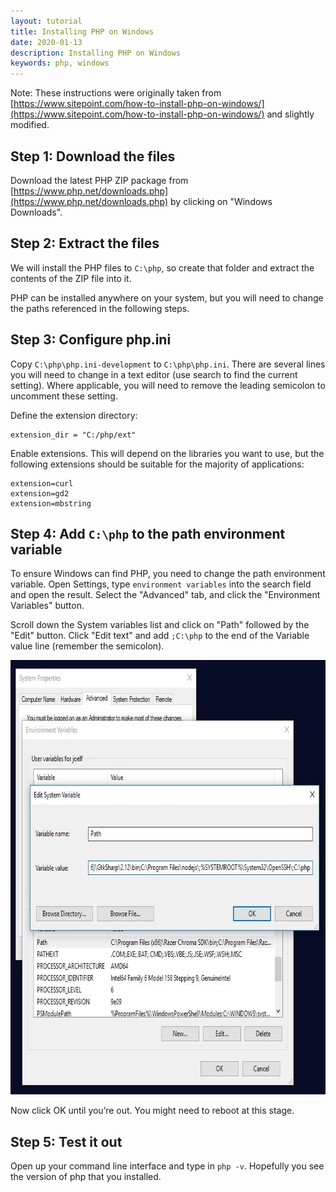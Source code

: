 ```yaml
---
layout: tutorial
title: Installing PHP on Windows
date: 2020-01-13
description: Installing PHP on Windows
keywords: php, windows
---
```


Note: These instructions were originally taken from 
[https://www.sitepoint.com/how-to-install-php-on-windows/](https://www.sitepoint.com/how-to-install-php-on-windows/)
and slightly modified.

## Step 1: Download the files

Download the latest PHP ZIP package from [https://www.php.net/downloads.php](https://www.php.net/downloads.php) by clicking on "Windows Downloads".

## Step 2: Extract the files

We will install the PHP files to `C:\php`, so create that folder and extract the contents of the ZIP file into it.

PHP can be installed anywhere on your system, but you will need to change the paths referenced in the following steps.

## Step 3: Configure php.ini

Copy `C:\php\php.ini-development` to `C:\php\php.ini`. There are several lines you will need to change in a text editor (use search to find the current setting). Where applicable, you will need to remove the leading semicolon to uncomment these setting.

Define the extension directory:

```
extension_dir = "C:/php/ext"
```

Enable extensions. This will depend on the libraries you want to use, but the following extensions should be suitable for the majority of applications:

```
extension=curl
extension=gd2
extension=mbstring
```

## Step 4: Add `C:\php` to the path environment variable

To ensure Windows can find PHP, you need to change the path environment variable. Open Settings, type `environment variables` into the search field and open the result. Select the "Advanced" tab, and click the "Environment Variables" button.

Scroll down the System variables list and click on "Path" followed by the "Edit" button. Click "Edit text" and add `;C:\php` to the end of the Variable value line (remember the semicolon).

<img src="/images/windows-php-environment-variable.jpg" alt="Windows environment variable for php" style="width: 716px; height: 695px;">

Now click OK until you’re out. You might need to reboot at this stage.

## Step 5: Test it out

Open up your command line interface and type in `php -v`. Hopefully you see the version of php that you installed.
